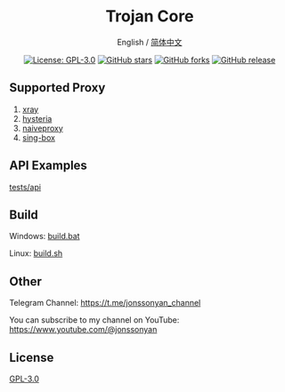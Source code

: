 <div align="center">

<h1 align="center">Trojan Core</h1>

English / [简体中文](README_ZH.md)

<p>
<a href="https://www.gnu.org/licenses/gpl-3.0.html"><img src="https://img.shields.io/github/license/trojan-panel/trojan-core" alt="License: GPL-3.0"></a>
<a href="https://github.com/trojan-panel/trojan-core/stargazers"><img src="https://img.shields.io/github/stars/trojan-panel/trojan-core" alt="GitHub stars"></a>
<a href="https://github.com/trojan-panel/trojan-core/forks"><img src="https://img.shields.io/github/forks/trojan-panel/trojan-core" alt="GitHub forks"></a>
<a href="https://github.com/trojan-panel/trojan-core/releases"><img src="https://img.shields.io/github/v/release/trojan-panel/trojan-core" alt="GitHub release"></a>
</p>

</div>

## Supported Proxy

1. [xray](https://github.com/XTLS/Xray-core)
2. [hysteria](https://github.com/apernet/hysteria)
3. [naiveproxy](https://github.com/klzgrad/naiveproxy)
4. [sing-box](https://github.com/SagerNet/sing-box)

## API Examples

[tests/api](tests/api)

## Build

Windows: [build.bat](build.bat)

Linux: [build.sh](build.sh)

## Other

Telegram Channel: https://t.me/jonssonyan_channel

You can subscribe to my channel on YouTube: https://www.youtube.com/@jonssonyan

## License

[GPL-3.0](LICENSE)